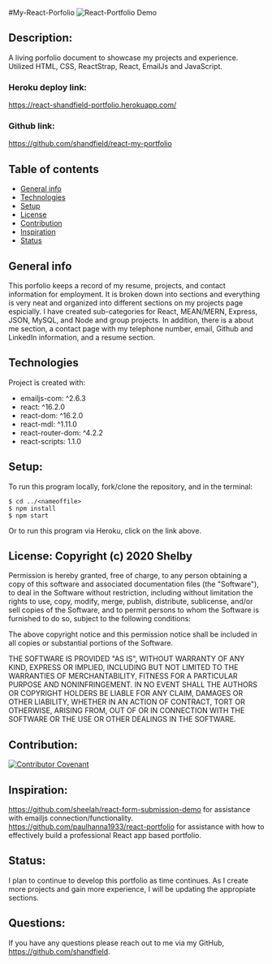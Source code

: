 #My-React-Porfolio
![React-Portfolio Demo](https://i.imgur.com/FRx4zPN.gif)

## Description:
A living porfolio document to showcase my projects and experience. Utilized HTML, CSS, ReactStrap, React, EmailJs and JavaScript. 

### Heroku deploy link:
https://react-shandfield-portfolio.herokuapp.com/

### Github link:
https://github.com/shandfield/react-my-portfolio

## Table of contents
* [General info](#general-info)
* [Technologies](#technologies)
* [Setup](#setup)
* [License](#license)
* [Contribution](#contribution)
* [Inspiration](#inspiration)
* [Status](#status)

## General info
This porfolio keeps a record of my resume, projects, and contact information for employment. It is broken down into sections and everything is very neat and organized into different sections on my projects page espicially. I have created sub-categories for React, MEAN/MERN, Express, JSON, MySQL, and Node and group projects. In addition, there is a about me section, a contact page with my telephone number, email, Github and LinkedIn information, and a resume section. 
	
## Technologies
Project is created with:
* emailjs-com: ^2.6.3
* react: ^16.2.0
* react-dom: ^16.2.0
* react-mdl: ^1.11.0
* react-router-dom: ^4.2.2
* react-scripts: 1.1.0

## Setup: 
To run this program locally, fork/clone the repository, and in the terminal:
```
$ cd ../<nameoffile>
$ npm install
$ npm start
```
Or to run this program via Heroku, click on the link above. 

## License: Copyright (c) 2020 Shelby 

Permission is hereby granted, free of charge, to any person obtaining a copy
of this software and associated documentation files (the "Software"), to deal
in the Software without restriction, including without limitation the rights
to use, copy, modify, merge, publish, distribute, sublicense, and/or sell
copies of the Software, and to permit persons to whom the Software is
furnished to do so, subject to the following conditions:

The above copyright notice and this permission notice shall be included in all
copies or substantial portions of the Software.

THE SOFTWARE IS PROVIDED "AS IS", WITHOUT WARRANTY OF ANY KIND, EXPRESS OR
IMPLIED, INCLUDING BUT NOT LIMITED TO THE WARRANTIES OF MERCHANTABILITY,
FITNESS FOR A PARTICULAR PURPOSE AND NONINFRINGEMENT. IN NO EVENT SHALL THE
AUTHORS OR COPYRIGHT HOLDERS BE LIABLE FOR ANY CLAIM, DAMAGES OR OTHER
LIABILITY, WHETHER IN AN ACTION OF CONTRACT, TORT OR OTHERWISE, ARISING FROM,
OUT OF OR IN CONNECTION WITH THE SOFTWARE OR THE USE OR OTHER DEALINGS IN THE
SOFTWARE.

## Contribution:
[![Contributor Covenant](https://img.shields.io/badge/Contributor%20Covenant-v2.0%20adopted-ff69b4.svg)](code_of_conduct.md)

## Inspiration: 
https://github.com/sheelah/react-form-submission-demo for assistance with emailjs connection/functionality. 
https://github.com/paulhanna1933/react-portfolio for assistance with how to effectively build a professional React app based portfolio. 

## Status: 
I plan to continue to develop this portfolio as time continues. As I create more projects and gain more experience, I will be updating the appropiate sections. 

## Questions: 
If you have any questions please reach out to me via my GitHub, https://github.com/shandfield.
